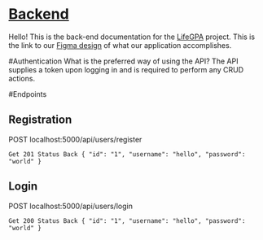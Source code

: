 # [Backend](https://github.com/pintereach-bw/Backend)
Hello! This is the back-end documentation for the [LifeGPA](https://github.com/Buildweek-LifeGPA) project. This is the link to our [Figma design](https://www.figma.com/file/K5NaKl98e0gOLYEOVpOprmKE/V01?node-id=0%3A1) of what our application accomplishes.

#Authentication
What is the preferred way of using the API? The API supplies a token upon logging in and is required to perform any CRUD actions.

#Endpoints
## Registration
POST localhost:5000/api/users/register

``
Get 201 Status Back
{
    "id": "1",
    "username": "hello",
    "password": "world"
}
``

## Login
POST localhost:5000/api/users/login

``
Get 200 Status Back
{
    "id": "1",
    "username": "hello",
    "password": "world"
}
``